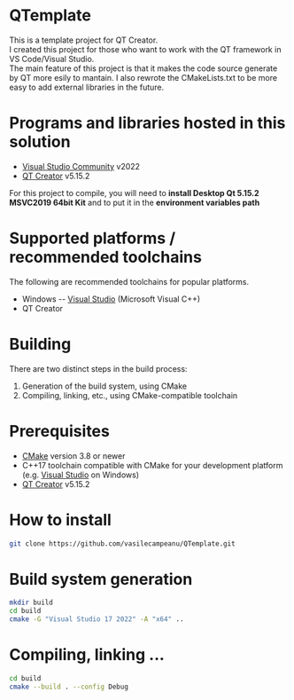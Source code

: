 # QTemplate
This is a template project for QT Creator.
<br>
I created this project for those who want to work with the QT framework in VS Code/Visual Studio.
<br>
The main feature of this project is that it makes the code source generate by QT more esily to mantain. I also rewrote the CMakeLists.txt to be more easy to add external libraries in the future.

# Programs and libraries hosted in this solution
- [Visual Studio Community](https://www.visualstudio.com/) v2022
- [QT Creator](https://www.qt.io/) v5.15.2

For this project to compile, you will need to **install Desktop Qt 5.15.2 MSVC2019 64bit Kit** and to put it in the **environment variables path**

# Supported platforms / recommended toolchains
The following are recommended toolchains for popular platforms.
- Windows -- [Visual Studio](https://www.visualstudio.com/) (Microsoft Visual C++)
- QT Creator

# Building
There are two distinct steps in the build process:
1. Generation of the build system, using CMake   
2. Compiling, linking, etc., using CMake-compatible toolchain

# Prerequisites
- [CMake](https://cmake.org/) version 3.8 or newer
- C++17 toolchain compatible with CMake for your development platform (e.g. [Visual Studio](https://www.visualstudio.com/) on Windows)
- [QT Creator](https://www.qt.io/) v5.15.2

# How to install
```bash
git clone https://github.com/vasilecampeanu/QTemplate.git
```

# Build system generation 
```bash
mkdir build
cd build
cmake -G "Visual Studio 17 2022" -A "x64" ..
```

# Compiling, linking ...
```bash
cd build
cmake --build . --config Debug
```